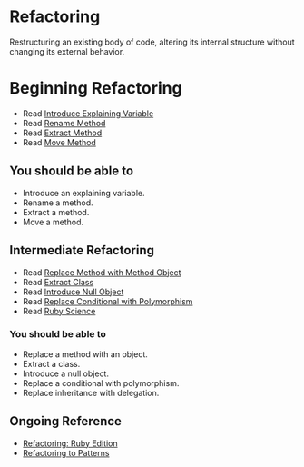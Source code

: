 # Refactoring

Restructuring an existing body of code, altering its internal structure without changing its external behavior.

# Beginning Refactoring

* Read [Introduce Explaining Variable](http://sourcemaking.com/refactoring/introduce-explaining-variable)
* Read [Rename Method](http://sourcemaking.com/refactoring/rename-method)
* Read [Extract Method](http://sourcemaking.com/refactoring/extract-method)
* Read [Move Method](http://sourcemaking.com/refactoring/move-method)

## You should be able to

* Introduce an explaining variable.
* Rename a method.
* Extract a method.
* Move a method.

## Intermediate Refactoring

* Read [Replace Method with Method Object](http://sourcemaking.com/refactoring/replace-method-with-method-object)
* Read [Extract Class](http://sourcemaking.com/refactoring/extract-class)
* Read [Introduce Null Object](http://sourcemaking.com/refactoring/introduce-null-object)
* Read [Replace Conditional with Polymorphism](http://sourcemaking.com/refactoring/replace-conditional-with-polymorphism)
* Read [Ruby Science](http://rubyscience.com)

### You should be able to

* Replace a method with an object.
* Extract a class.
* Introduce a null object.
* Replace a conditional with polymorphism.
* Replace inheritance with delegation.

## Ongoing Reference

* [Refactoring: Ruby Edition](http://amzn.com/0321603508)
* [Refactoring to Patterns](http://amzn.com/0321213351)
